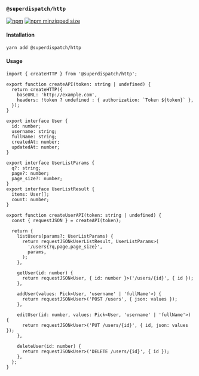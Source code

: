 ### `@superdispatch/http`

[![npm](https://img.shields.io/npm/v/@superdispatch/http)](https://www.npmjs.com/package/@superdispatch/http)
[![npm minzipped size](https://img.shields.io/bundlephobia/minzip/@superdispatch/http.svg)](https://bundlephobia.com/result?p=@superdispatch/http)

#### Installation

```bash
yarn add @superdispatch/http
```

#### Usage

```tsx
import { createHTTP } from '@superdispatch/http';

export function createAPI(token: string | undefined) {
  return createHTTP({
    baseURL: 'http://example.com',
    headers: !token ? undefined : { authorization: `Token ${token}` },
  });
}

export interface User {
  id: number;
  username: string;
  fullName: string;
  createdAt: number;
  updatedAt: number;
}

export interface UserListParams {
  q?: string;
  page?: number;
  page_size?: number;
}
export interface UserListResult {
  items: User[];
  count: number;
}

export function createUserAPI(token: string | undefined) {
  const { requestJSON } = createAPI(token);

  return {
    listUsers(params?: UserListParams) {
      return requestJSON<UserListResult, UserListParams>(
        '/users{?q,page,page_size}',
        params,
      );
    },

    getUser(id: number) {
      return requestJSON<User, { id: number }>('/users/{id}', { id });
    },

    addUser(values: Pick<User, 'username' | 'fullName'>) {
      return requestJSON<User>('POST /users', { json: values });
    },

    editUser(id: number, values: Pick<User, 'username' | 'fullName'>) {
      return requestJSON<User>('PUT /users/{id}', { id, json: values });
    },

    deleteUser(id: number) {
      return requestJSON<User>('DELETE /users/{id}', { id });
    },
  };
}
```
